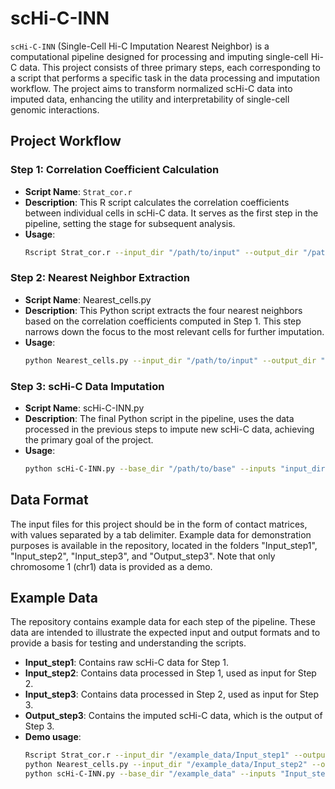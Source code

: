 # scHi-C-INN

`scHi-C-INN` (Single-Cell Hi-C Imputation Nearest Neighbor) is a computational pipeline designed for processing and imputing single-cell Hi-C data. This project consists of three primary steps, each corresponding to a script that performs a specific task in the data processing and imputation workflow. The project aims to transform normalized scHi-C data into imputed data, enhancing the utility and interpretability of single-cell genomic interactions.

## Project Workflow

### Step 1: Correlation Coefficient Calculation

- **Script Name**: `Strat_cor.r`
- **Description**: This R script calculates the correlation coefficients between individual cells in scHi-C data. It serves as the first step in the pipeline, setting the stage for subsequent analysis.
- **Usage**: 
  ```bash
  Rscript Strat_cor.r --input_dir "/path/to/input" --output_dir "/path/to/output" --stage "your_stage" --genome "hg19" --mcore 30

### Step 2: Nearest Neighbor Extraction
- **Script Name**: Nearest_cells.py
- **Description**: This Python script extracts the four nearest neighbors based on the correlation coefficients computed in Step 1. This step narrows down the focus to the most relevant cells for further imputation.
- **Usage**:
  ```bash
  python Nearest_cells.py --input_dir "/path/to/input" --output_dir "/path/to/output" --cell_num 620 --label_dir "/path/to/label" --genome_type "hg19"

### Step 3: scHi-C Data Imputation
- **Script Name**: scHi-C-INN.py
- **Description**: The final Python script in the pipeline, uses the data processed in the previous steps to impute new scHi-C data, achieving the primary goal of the project.
- **Usage**:
  ```bash
  python scHi-C-INN.py --base_dir "/path/to/base" --inputs "input_dir" --outputs "scHi-C-INN" --cell_num 620 --genome_type "hg19" --correlation_dir "/path/to/input_step3"

## Data Format
The input files for this project should be in the form of contact matrices, with values separated by a tab delimiter. Example data for demonstration purposes is available in the repository, located in the folders "Input_step1", "Input_step2", "Input_step3", and "Output_step3". Note that only chromosome 1 (chr1) data is provided as a demo.

## Example Data
The repository contains example data for each step of the pipeline. These data are intended to illustrate the expected input and output formats and to provide a basis for testing and understanding the scripts.
- **Input_step1**: Contains raw scHi-C data for Step 1.
- **Input_step2**: Contains data processed in Step 1, used as input for Step 2.
- **Input_step3**: Contains data processed in Step 2, used as input for Step 3.
- **Output_step3**: Contains the imputed scHi-C data, which is the output of Step 3.
- **Demo usage**:
  ```bash
  Rscript Strat_cor.r --input_dir "/example_data/Input_step1" --output_dir "/example_data/Input_step2" --stage "BandNorm" --genome "hg19" --mcore 30
  python Nearest_cells.py --input_dir "/example_data/Input_step2" --output_dir "/example_data/Input_step3" --cell_num 620 --label_dir "/example_data/label_info.json" --genome_type "hg19"
  python scHi-C-INN.py --base_dir "/example_data" --inputs "Input_step3" --outputs "scHi-C-INN" --cell_num 620 --genome_type "hg19" --correlation_dir "/example_data/Input_step3"
